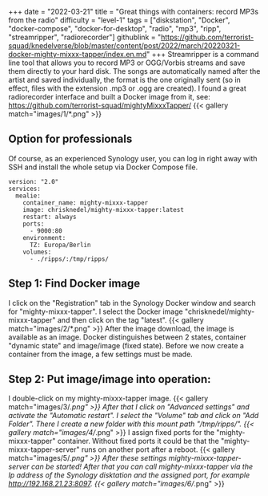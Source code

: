 +++
date = "2022-03-21"
title = "Great things with containers: record MP3s from the radio"
difficulty = "level-1"
tags = ["diskstation", "Docker", "docker-compose", "docker-for-desktop", "radio", "mp3", "ripp", "streamripper", "radiorecorder"]
githublink = "https://github.com/terrorist-squad/knedelverse/blob/master/content/post/2022/march/20220321-docker-mighty-mixxx-tapper/index.en.md"
+++
Streamripper is a command line tool that allows you to record MP3 or OGG/Vorbis streams and save them directly to your hard disk. The songs are automatically named after the artist and saved individually, the format is the one originally sent (so in effect, files with the extension .mp3 or .ogg are created). I found a great radiorecorder interface and built a Docker image from it, see: https://github.com/terrorist-squad/mightyMixxxTapper/
{{< gallery match="images/1/*.png" >}}

## Option for professionals
Of course, as an experienced Synology user, you can log in right away with SSH and install the whole setup via Docker Compose file.
```
version: "2.0"
services:
  mealie:
    container_name: mighty-mixxx-tapper
    image: chrisknedel/mighty-mixxx-tapper:latest
    restart: always
    ports:
      - 9000:80
    environment:
      TZ: Europa/Berlin
    volumes:
      - ./ripps/:/tmp/ripps/

```

## Step 1: Find Docker image
I click on the "Registration" tab in the Synology Docker window and search for "mighty-mixxx-tapper". I select the Docker image "chrisknedel/mighty-mixxx-tapper" and then click on the tag "latest".
{{< gallery match="images/2/*.png" >}}
After the image download, the image is available as an image. Docker distinguishes between 2 states, container "dynamic state" and image/image (fixed state). Before we now create a container from the image, a few settings must be made.
## Step 2: Put image/image into operation:
I double-click on my mighty-mixxx-tapper image.
{{< gallery match="images/3/*.png" >}}
After that I click on "Advanced settings" and activate the "Automatic restart". I select the "Volume" tab and click on "Add Folder". There I create a new folder with this mount path "/tmp/ripps/".
{{< gallery match="images/4/*.png" >}}
I assign fixed ports for the "mighty-mixxx-tapper" container. Without fixed ports it could be that the "mighty-mixxx-tapper-server" runs on another port after a reboot.
{{< gallery match="images/5/*.png" >}}
After these settings mighty-mixxx-tapper-server can be started! After that you can call mighty-mixxx-tapper via the Ip address of the Synology disktation and the assigned port, for example http://192.168.21.23:8097.
{{< gallery match="images/6/*.png" >}}
